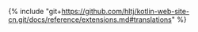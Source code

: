 {% include "git+https://github.com/hltj/kotlin-web-site-cn.git/docs/reference/extensions.md#translations" %}
